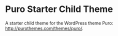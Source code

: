 Puro Starter Child Theme
====================

A starter child theme for the WordPress theme Puro: http://purothemes.com/themes/puro/.